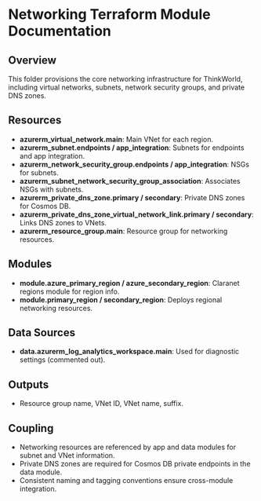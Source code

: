# Networking Terraform Module Documentation

## Overview
This folder provisions the core networking infrastructure for ThinkWorld, including virtual networks, subnets, network security groups, and private DNS zones.

## Resources
- **azurerm_virtual_network.main**: Main VNet for each region.
- **azurerm_subnet.endpoints / app_integration**: Subnets for endpoints and app integration.
- **azurerm_network_security_group.endpoints / app_integration**: NSGs for subnets.
- **azurerm_subnet_network_security_group_association**: Associates NSGs with subnets.
- **azurerm_private_dns_zone.primary / secondary**: Private DNS zones for Cosmos DB.
- **azurerm_private_dns_zone_virtual_network_link.primary / secondary**: Links DNS zones to VNets.
- **azurerm_resource_group.main**: Resource group for networking resources.

## Modules
- **module.azure_primary_region / azure_secondary_region**: Claranet regions module for region info.
- **module.primary_region / secondary_region**: Deploys regional networking resources.

## Data Sources
- **data.azurerm_log_analytics_workspace.main**: Used for diagnostic settings (commented out).

## Outputs
- Resource group name, VNet ID, VNet name, suffix.

## Coupling
- Networking resources are referenced by app and data modules for subnet and VNet information.
- Private DNS zones are required for Cosmos DB private endpoints in the data module.
- Consistent naming and tagging conventions ensure cross-module integration.

